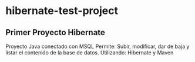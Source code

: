 # hibernate-test-project
## Primer Proyecto Hibernate

Proyecto Java conectado con MSQL
Permite: Subir, modificar, dar de baja y listar el contenido de la base de datos.
Utilizando: Hibernate y Maven
